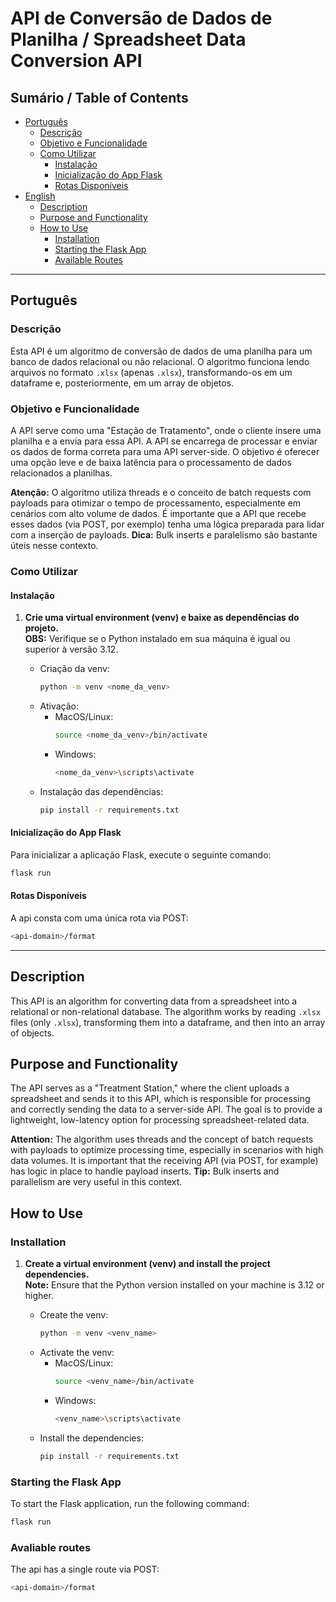 # API de Conversão de Dados de Planilha / Spreadsheet Data Conversion API

## Sumário / Table of Contents

- [Português](#português)
  - [Descrição](#descrição)
  - [Objetivo e Funcionalidade](#objetivo-e-funcionalidade)
  - [Como Utilizar](#como-utilizar)
    - [Instalação](#instalação)
    - [Inicialização do App Flask](#inicialização-do-app-flask)
    - [Rotas Disponíveis](#rotas-disponíveis)
- [English](#english)
  - [Description](#description)
  - [Purpose and Functionality](#purpose-and-functionality)
  - [How to Use](#how-to-use)
    - [Installation](#installation)
    - [Starting the Flask App](#starting-the-flask-app)
    - [Available Routes](#available-routes)

---

## Português

### Descrição

Esta API é um algoritmo de conversão de dados de uma planilha para um banco de dados relacional ou não relacional. O algoritmo funciona lendo arquivos no formato `.xlsx` (apenas `.xlsx`), transformando-os em um dataframe e, posteriormente, em um array de objetos.

### Objetivo e Funcionalidade

A API serve como uma "Estação de Tratamento", onde o cliente insere uma planilha e a envia para essa API. A API se encarrega de processar e enviar os dados de forma correta para uma API server-side. O objetivo é oferecer uma opção leve e de baixa latência para o processamento de dados relacionados a planilhas.

**Atenção:** O algoritmo utiliza threads e o conceito de batch requests com payloads para otimizar o tempo de processamento, especialmente em cenários com alto volume de dados. É importante que a API que recebe esses dados (via POST, por exemplo) tenha uma lógica preparada para lidar com a inserção de payloads. **Dica:** Bulk inserts e paralelismo são bastante úteis nesse contexto.

### Como Utilizar

#### Instalação

1. **Crie uma virtual environment (venv) e baixe as dependências do projeto.**  
   **OBS:** Verifique se o Python instalado em sua máquina é igual ou superior à versão 3.12.

   - Criação da venv:
     ```bash
     python -m venv <nome_da_venv>
     ```
   - Ativação:
     - MacOS/Linux:
       ```bash
       source <nome_da_venv>/bin/activate
       ```
     - Windows:
       ```bash
       <nome_da_venv>\scripts\activate
       ```
   - Instalação das dependências:
     ```bash
     pip install -r requirements.txt
     ```

#### Inicialização do App Flask

   Para inicializar a aplicação Flask, execute o seguinte comando:
   ```bash
   flask run
   ```

#### Rotas Disponíveis
  A api consta com uma única rota via POST:
  ```bash
  <api-domain>/format
  ```


---

## Description

This API is an algorithm for converting data from a spreadsheet into a relational or non-relational database. The algorithm works by reading `.xlsx` files (only `.xlsx`), transforming them into a dataframe, and then into an array of objects.

## Purpose and Functionality

The API serves as a "Treatment Station," where the client uploads a spreadsheet and sends it to this API, which is responsible for processing and correctly sending the data to a server-side API. The goal is to provide a lightweight, low-latency option for processing spreadsheet-related data.

**Attention:** The algorithm uses threads and the concept of batch requests with payloads to optimize processing time, especially in scenarios with high data volumes. It is important that the receiving API (via POST, for example) has logic in place to handle payload inserts. **Tip:** Bulk inserts and parallelism are very useful in this context.

## How to Use

### Installation

1. **Create a virtual environment (venv) and install the project dependencies.**  
   **Note:** Ensure that the Python version installed on your machine is 3.12 or higher.

   - Create the venv:
     ```bash
     python -m venv <venv_name>
     ```
   - Activate the venv:
     - MacOS/Linux:
       ```bash
       source <venv_name>/bin/activate
       ```
     - Windows:
       ```bash
       <venv_name>\scripts\activate
       ```
   - Install the dependencies:
     ```bash
     pip install -r requirements.txt
     ```

### Starting the Flask App

   To start the Flask application, run the following command:
   ```bash
   flask run
   ```
### Avaliable routes
  The api has a single route via POST:
  ```bash
  <api-domain>/format
  ```
